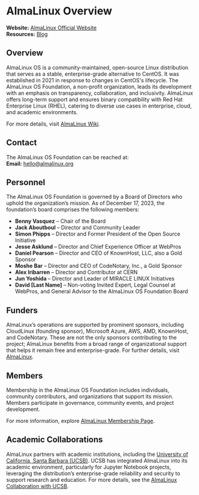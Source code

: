 # AlmaLinux Overview
**Website:** [AlmaLinux Official Website](https://almalinux.org/)  
**Resources:** [Blog](https://almalinux.org/blog/)

## Overview
AlmaLinux OS is a community-maintained, open-source Linux distribution that serves as a stable, enterprise-grade alternative to CentOS. It was established in 2021 in response to changes in CentOS's lifecycle. The AlmaLinux OS Foundation, a non-profit organization, leads its development with an emphasis on transparency, collaboration, and inclusivity. AlmaLinux offers long-term support and ensures binary compatibility with Red Hat Enterprise Linux (RHEL), catering to diverse use cases in enterprise, cloud, and academic environments.

For more details, visit [AlmaLinux Wiki](https://wiki.almalinux.org/).

## Contact
The AlmaLinux OS Foundation can be reached at:  
**Email:** hello@almalinux.org

## Personnel
The AlmaLinux OS Foundation is governed by a Board of Directors who uphold the organization’s mission. As of December 17, 2023, the foundation’s board comprises the following members:

- **Benny Vasquez** – Chair of the Board
- **Jack Aboutboul** – Director and Community Leader
- **Simon Phipps** – Director and Former President of the Open Source Initiative
- **Jesse Asklund** – Director and Chief Experience Officer at WebPros
- **Daniel Pearson** – Director and CEO of KnownHost, LLC, also a Gold Sponsor
- **Moshe Bar** – Director and CEO of CodeNotary, Inc., a Gold Sponsor
- **Alex Iribarren** – Director and Contributor at CERN
- **Jun Yoshida** – Director and Leader of MIRACLE LINUX Initiatives
- **David [Last Name]** – Non-voting Invited Expert, Legal Counsel at WebPros, and General Advisor to the AlmaLinux OS Foundation Board


## Funders
AlmaLinux’s operations are supported by prominent sponsors, including CloudLinux (founding sponsor), Microsoft Azure, AWS, AMD, KnownHost, and CodeNotary. These are not the only sponsors contributing to the project; AlmaLinux benefits from a broad range of organizational support that helps it remain free and enterprise-grade. For further details, visit [AlmaLinux](https://almalinux.org/).

## Members
Membership in the AlmaLinux OS Foundation includes individuals, community contributors, and organizations that support its mission. Members participate in governance, community events, and project development.

For more information, explore [AlmaLinux Membership Page](https://almalinux.org/members/).

## Academic Collaborations
AlmaLinux partners with academic institutions, including the [University of California, Santa Barbara (UCSB)](https://github.com/sustainers/academic-map/blob/main/universities/university-of-california-santa-barbara.md). UCSB has integrated AlmaLinux into its academic environment, particularly for Jupyter Notebook projects, leveraging the distribution’s enterprise-grade reliability and security to support research and education. For more details, see the [AlmaLinux Collaboration with UCSB](https://almalinux.org/blog/2023-09-26-almalinux-jupyter/).


